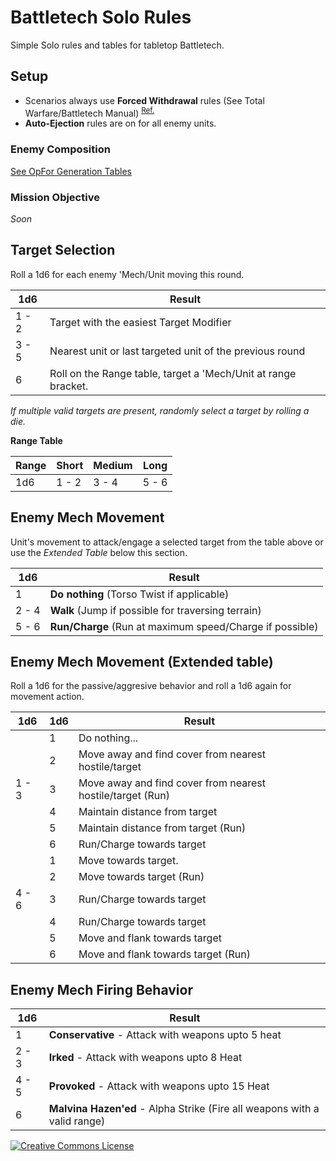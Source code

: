 # Battletech Solo Rules
Simple Solo rules and tables for tabletop Battletech.

## Setup

- Scenarios always use **Forced Withdrawal** rules (See Total Warfare/Battletech Manual) <sup>[Ref.](./Reference-HouseRules.md)</sup>
- **Auto-Ejection** rules are on for all enemy units.

### Enemy Composition
[See OpFor Generation Tables](./EnemyLanceGeneration.md)

### Mission Objective 

*Soon*

## Target Selection
Roll a 1d6 for each enemy 'Mech/Unit moving this round.

1d6 | Result
--- | ------ 
1 - 2 | Target with the easiest Target Modifier
3 - 5 | Nearest unit or last targeted unit of the previous round
6 | Roll on the Range table, target a 'Mech/Unit at range bracket.

*If multiple valid targets are present, randomly select a target by rolling a die.*

**Range Table**

Range | Short | Medium | Long
----- | ----- | ------ | ----
1d6 | 1 - 2 | 3 - 4 | 5 - 6

## Enemy Mech Movement

Unit's movement to attack/engage a selected target from the table above or use 
the *Extended Table* below this section.

1d6 | Result
--- | ------
1 | **Do nothing** (Torso Twist if applicable)
2 - 4 | **Walk** (Jump if possible for traversing terrain)
5 - 6 | **Run/Charge** (Run at maximum speed/Charge if possible)


## Enemy Mech Movement (Extended table)

Roll a 1d6 for the passive/aggresive behavior and roll a 1d6 again for movement action.

 1d6| 1d6 | Result
--- | --- | ------
&nbsp; | 1 | Do nothing...
&nbsp; | 2 | Move away and find cover from nearest hostile/target
1 - 3 | 3 | Move away and find cover from nearest hostile/target (Run)
&nbsp; | 4 | Maintain distance from target
&nbsp; | 5 | Maintain distance from target (Run)
&nbsp; | 6 | Run/Charge towards target 
&nbsp; | 1 | Move towards target.
&nbsp; | 2 | Move towards target (Run)
4 - 6 | 3 | Run/Charge towards target
&nbsp; | 4 | Run/Charge towards target
&nbsp; | 5 | Move and flank towards target
&nbsp; | 6 | Move and flank towards target (Run)


## Enemy Mech Firing Behavior

1d6 | Result
--- | ------
1 | **Conservative** - Attack with weapons upto 5 heat
2 - 3 | **Irked** - Attack with weapons upto 8 Heat
4 - 5 | **Provoked** - Attack with weapons upto 15 Heat
6 | **Malvina Hazen'ed** - Alpha Strike (Fire all weapons with a valid range)
  


<a rel="license" href="http://creativecommons.org/licenses/by-nc-sa/4.0/"><img alt="Creative Commons License" style="border-width:0" src="https://i.creativecommons.org/l/by-nc-sa/4.0/80x15.png" /></a>